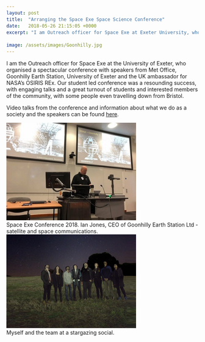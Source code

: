 ```yaml
---
layout: post
title:  "Arranging the Space Exe Space Science Conference"
date:   2018-05-26 21:15:05 +0000
excerpt: "I am Outreach officer for Space Exe at Exeter University, who organised a spectacular conference with speakers from Met Office, Goonhilly Earth Station & UK ambassador for NASA’s OSIRIS REx."

image: /assets/images/Goonhilly.jpg
---
```

I am the Outreach officer for Space Exe at the University of Exeter, who organised a spectacular conference with speakers from Met Office, Goonhilly Earth Station, University of Exeter and the UK ambassador for NASA’s OSIRIS REx.
Our student led conference was a resounding success, with engaging talks and a great turnout of students and interested members of the community, with some people even travelling down from Bristol.

Video talks from the conference and information about what we do as a society and the speakers can be found [here][conf-link].
<div class="center">
<img src="/assets/images/Goonhilly2.jpg" alt="drawing" width="340"/>
</div>

<div class="center">
Space Exe Conference 2018. Ian Jones, CEO of Goonhilly Earth Station Ltd - satellite and space communications.
</div>


<div class="center">
<img src="/assets/images/SpaceExeStarGaze2.png" alt="drawing" width="340"/>
</div>
 
 <div class="center">
 Myself and the team at a stargazing social.
</div>

[conf-link]: https://spaceexe.org/conf/2018/

